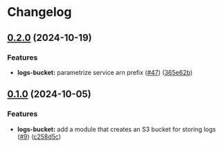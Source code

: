 # Changelog

## [0.2.0](https://github.com/mateusz-uminski/terraform-aws-modules/compare/logs-bucket-v0.1.0...logs-bucket-v0.2.0) (2024-10-19)


### Features

* **logs-bucket:** parametrize service arn prefix ([#47](https://github.com/mateusz-uminski/terraform-aws-modules/issues/47)) ([365e62b](https://github.com/mateusz-uminski/terraform-aws-modules/commit/365e62b06f3ef58e7fe64374ce9d608349464c28))

## [0.1.0](https://github.com/mateusz-uminski/terraform-aws-modules/compare/logs-bucket-v0.0.1...logs-bucket-v0.1.0) (2024-10-05)


### Features

* **logs-bucket:** add a module that creates an S3 bucket for storing logs ([#9](https://github.com/mateusz-uminski/terraform-aws-modules/issues/9)) ([c258d5c](https://github.com/mateusz-uminski/terraform-aws-modules/commit/c258d5cc674d0d62159cfbfbe81f610a53ca7823))
